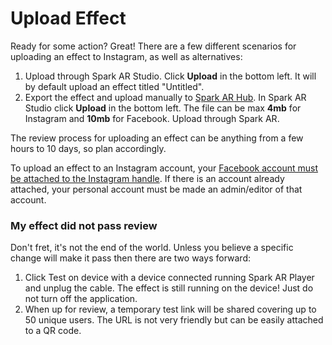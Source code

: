 # Upload Effect

Ready for some action? Great! There are a few different scenarios for uploading an effect to Instagram, as well as alternatives:

1. Upload through Spark AR Studio. Click **Upload** in the bottom left. It will by default upload an effect titled "Untitled".
2. Export the effect and upload manually to [Spark AR Hub](https://www.facebook.com/sparkarhub/). In Spark AR Studio click **Upload** in the bottom left. The file can be max **4mb** for Instagram and **10mb** for Facebook. Upload through Spark AR.

The review process for uploading an effect can be anything from a few hours to 10 days, so plan accordingly.

To upload an effect to an Instagram account, your [Facebook account must be attached to the Instagram handle](https://help.instagram.com/176235449218188). If there is an account already attached, your personal account must be made an admin/editor of that account.

### My effect did not pass review

Don't fret, it's not the end of the world. Unless you believe a specific change will make it pass then there are two ways forward:

1. Click Test on device with a device connected running Spark AR Player and unplug the cable. The effect is still running on the device! Just do not turn off the application.
2. When up for review, a temporary test link will be shared covering up to 50 unique users. The URL is not very friendly but can be easily attached to a QR code.

